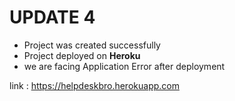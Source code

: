 


# UPDATE 4 
- Project was created successfully 
- Project deployed on **Heroku** 
- we are facing Application Error after deployment 


link :
 https://helpdeskbro.herokuapp.com







 


